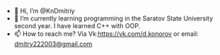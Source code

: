 - 👋 Hi, I’m @KnDmitriy
- 🌱 I’m currently learning programming in the Saratov State University second year. I have learned C++ with OOP.
- 📫 How to reach me? Via Vk:https://vk.com/d.konorov or email: dmitry222003@gmail.com

<!---
KnDmitriy/KnDmitriy is a ✨ special ✨ repository because its `README.md` (this file) appears on your GitHub profile.
You can click the Preview link to take a look at your changes.
--->

